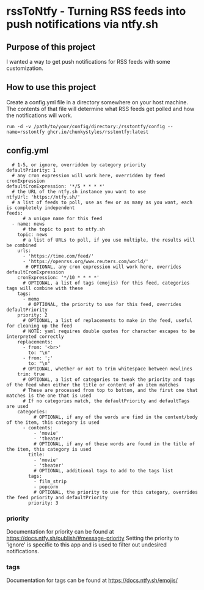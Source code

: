 # rssToNtfy - Turning RSS feeds into push notifications via ntfy.sh

## Purpose of this project

I wanted a way to get push notifications for RSS feeds with some customization.

## How to use this project

Create a config.yml file in a directory somewhere on your host machine. The contents of that file will determine what RSS feeds get polled and how the notifications will work.

``run -d -v /path/to/your/config/directory:/rsstontfy/config --name=rsstontfy ghcr.io/chunkystyles/rsstontfy:latest``

## config.yml
    
```
  # 1-5, or ignore, overridden by category priority
defaultPriority: 1
  # any cron expression will work here, overridden by feed cronExpression
defaultCronExpression: '*/5 * * * *'
  # the URL of the ntfy.sh instance you want to use
ntfyUrl: 'https://ntfy.sh/'
  # a list of feeds to poll, use as few or as many as you want, each is completely independent
feeds:
      # a unique name for this feed
  - name: news
      # the topic to post to ntfy.sh
    topic: news
      # a list of URLs to poll, if you use multiple, the results will be combined
    urls:
      - 'https://time.com/feed/'
      - 'https://openrss.org/www.reuters.com/world/'
       # OPTIONAL, any cron expression will work here, overrides defaultCronExpression
    cronExpression: '*/10 * * * *'
      # OPTIONAL, a list of tags (emojis) for this feed, categories tags will combine with these
    tags:
      - memo
        # OPTIONAL, the priority to use for this feed, overrides defaultPriority
    priority: 2
      # OPTIONAL, a list of replacements to make in the feed, useful for cleaning up the feed
      # NOTE: yaml requires double quotes for character escapes to be interpreted correctly
    replacements:
      - from: '<br>'
        to: "\n"
      - from: ';'
        to: "\n"
      # OPTIONAL, whether or not to trim whitespace between newlines
    trim: true
      # OPTIONAL, a list of categories to tweak the priority and tags of the feed when either the title or content of an item matches
      # These are processed from top to bottom, and the first one that matches is the one that is used
      # If no categories match, the defaultPriority and defaultTags are used
    categories:
          # OPTIONAL, if any of the words are find in the content/body of the item, this category is used 
      - contents:
          - 'movie'
          - 'theater'
          # OPTIONAL, if any of these words are found in the title of the item, this category is used 
        title:
          - 'movie'
          - 'theater'
          # OPTIONAL, additional tags to add to the tags list
        tags:
          - film_strip
          - popcorn
          # OPTIONAL, the priority to use for this category, overrides the feed priority and defaultPriority
        priority: 3
```

### priority

Documentation for priority can be found at https://docs.ntfy.sh/publish/#message-priority Setting the priority to 'ignore' is specific to this app and is used to filter out undesired notifications.

### tags

Documentation for tags can be found at https://docs.ntfy.sh/emojis/